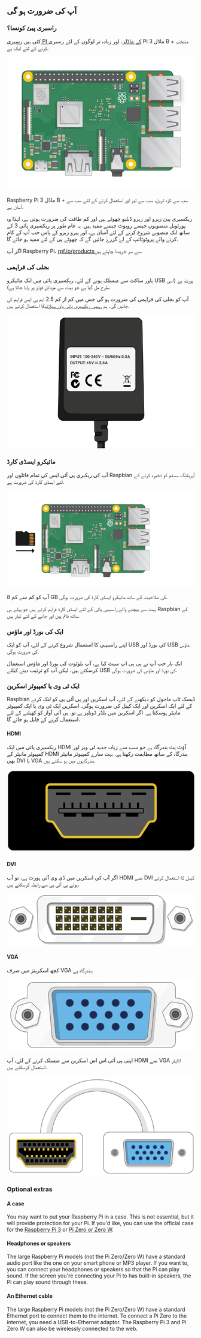 ## آپ کی ضرورت ہو گی

### راسبری پیئ کونسا؟

کئی ہیں [رسبری PI کے ماڈلز](https://www.raspberrypi.org/products/)، اور زیادہ تر لوگوں کے لئے رسبری PI 3 ماڈل B + منتخب کرنے کے لئے ایک ہے.

![Raspberry Pi 3](images/raspberry-pi.png)

Raspberry Pi 3 ماڈل B + سب سے تازہ ترین، سب سے تیز اور استعمال کرنے کے لئے سب سے آسان ہے.

ریکسیری پیئ زیرو اور زیرو ڈبلیو چھوٹے ہیں اور کم طاقت کی ضرورت ہوتی ہے، لہذا وہ پورٹوبل منصوبوں جیسے روبوٹ جیسے مفید ہیں. یہ عام طور پر ریکسیری پائی 3 کے ساتھ ایک منصوبے شروع کرنے کے لئے آسان ہے، اور پیرو زیرو کے پاس جب آپ کے کام کرنے والے پروٹوٹائپ کے لۓ گزرۓٔ جائیں گے کہ چھوٹے پی کے لئے مفید ہو جائے گا.

اگر آپ Raspberry Pi، [rpf.io/products](https://rpf.io/products)سے سر خریدنا چاہتے ہیں.

### بجلی کی فراہمی

پاور ساکٹ سے منسلک ہونے کے لئے، ریکسیری پائی میں ایک مائیکرو USB پورٹ ہے (اسی طرح مل گیا ہے جو بہت سے موبائل فونز پر پایا جاتا ہے).

آپ کو بجلی کی فراہمی کی ضرورت ہو گی جس میں کم از کم 2.5 ایم پی ایس فراہم کی جائیں گی. ہم [رسمی ریکسیری پائی پاور سپلائی](https://www.raspberrypi.org/products/raspberry-pi-universal-power-supply/)کا استعمال کرتے ہیں.

![بجلی کی فراہمی](images/powersupply.png)

### مائیکرو ایسڈی کارڈ

آپ کی ریکبری پی آئی ایس کی تمام فائلوں اور Raspbian آپریٹنگ سسٹم کو ذخیرہ کرنے کے لئے ایسڈی کارڈ کی ضرورت ہے.

![ایسڈی کارڈ](images/pi-sd.png)

آپ کو کم سے کم 8 GB کی صلاحیت کے ساتھ مائیکرو ایسڈی کارڈ کی ضرورت ہوگی.

بہت سے بیچنے والے راسبیبی پائی کے لئے ایسڈی کارڈ فراہم کرتے ہیں جو پہلے ہی Raspbian کے ساتھ قائم ہیں اور جانے کے لئے تیار ہیں.

### ایک کی بورڈ اور ماؤس

اپنے راسبیبی کا استعمال شروع کرنے کے لئے، آپ کو ایک USB کی بورڈ اور USB ماؤس کی ضرورت ہوگی.

ایک بار جب آپ نے پی پی اپ سیٹ کیا ہے، آپ بلوٹوت کی بورڈ اور ماؤس استعمال کرسکتے ہیں، لیکن آپ کو ترتیب دینے کیلئے USB کی بورڈ اور ماؤس کی ضرورت ہوگی.

### ایک ٹی وی یا کمپیوٹر اسکرین

Raspbian ڈیسک ٹاپ ماحول کو دیکھنے کے لئے، آپ اسکرین اور پی آئی پی کو لنک کرنے کے لئے ایک اسکرین اور ایک کیبل کی ضرورت ہوگی. اسکرین ایک ٹی وی یا ایک کمپیوٹر مانیٹر ہوسکتا ہے. اگر اسکرین میں بلڈر ڈویلپر ہے تو، پی آئی آواز کو کھیلنے کے لئے استعمال کرنے کے قابل ہو جائے گا.

#### HDMI

ریکسیری پائی میں ایک HDMI آؤٹ پٹ بندرگاہ ہے جو سب سے زیادہ جدید ٹی ویز اور کمپیوٹر مانیٹر کے HDMI بندرگاہ کے ساتھ مطابقت رکھتا ہے. بہت سارے کمپیوٹر مانیٹر بھی DVI یا VGA بندرگاہوں میں ہو سکتے ہیں.

![HDMI بندرگاہ](images/hdmi-port.png)

#### DVI

اگر آپ کی اسکرین میں ڈی وی آئی پورٹ ہے، تو آپ HDMI سے DVI کیبل کا استعمال کرتے ہوئے پی آئی پی سے رابطہ کرسکتے ہیں.

![ڈیوی ڈی پورٹ](images/dvi-port.png)

#### VGA

کچھ اسکرینز میں صرف VGA بندرگاہ ہے.

![ویگا بندرگاہ](images/vga-port.png)

اپنی پی آئی اس اس اسکرین سے منسلک کرنے کے لئے، آپ HDMI سے VGA اڈاپٹر استعمال کرسکتے ہیں.

![hdmi to vga adapter port](images/hdmi-vga-adapter.png)

### Optional extras

#### A case

You may want to put your Raspberry Pi in a case. This is not essential, but it will provide protection for your Pi. If you'd like, you can use the official case for the [Raspberry Pi 3](https://www.raspberrypi.org/products/raspberry-pi-3-case/) or [Pi Zero or Zero W](https://www.raspberrypi.org/products/raspberry-pi-zero-case/).

#### Headphones or speakers

The large Raspberry Pi models (not the Pi Zero/Zero W) have a standard audio port like the one on your smart phone or MP3 player. If you want to, you can connect your headphones or speakers so that the Pi can play sound. If the screen you're connecting your Pi to has built-in speakers, the Pi can play sound through these.

#### An Ethernet cable

The large Raspberry Pi models (not the Pi Zero/Zero W) have a standard Ethernet port to connect them to the internet. To connect a Pi Zero to the internet, you need a USB-to-Ethernet adaptor. The Raspberry Pi 3 and Pi Zero W can also be wirelessly connected to the web.